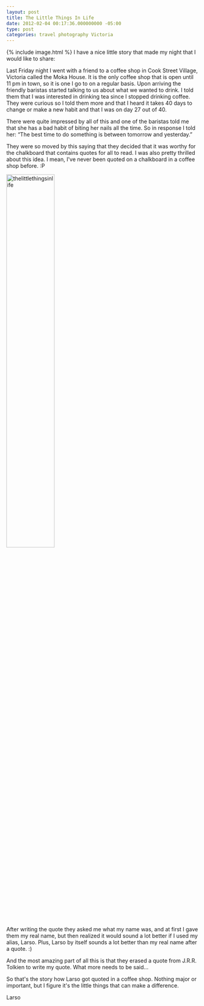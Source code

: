```yaml
---
layout: post
title: The Little Things In Life
date: 2012-02-04 00:17:36.000000000 -05:00
type: post
categories: travel photography Victoria
---
```

{% include image.html %}
I have a nice little story that made my night that I would like to share:

Last Friday night I went with a friend to a coffee shop in Cook Street Village, Victoria called the Moka House. It is the only coffee shop that is open until 11 pm in town, so it is one I go to on a regular basis.
Upon arriving the friendly baristas started talking to us about what we wanted to drink. I told them that I was interested in drinking tea since I stopped drinking coffee. They were curious so I told them more and that I heard it takes 40 days to change or make a new habit and that I was on day 27 out of 40.

There were quite impressed by all of this and one of the baristas told me that she has a bad habit of biting her nails all the time. So in response I told her: “The best time to do something is between tomorrow and yesterday.”

They were so moved by this saying that they decided that it was worthy for the chalkboard that contains quotes for all to read. I was also pretty thrilled about this idea. I mean, I've never been quoted on a chalkboard in a coffee shop before. :P

<img src="/assets/thelittlethingsinlife-larso.jpg" alt="thelittlethingsinlife" style="width:50%">

After writing the quote they asked me what my name was, and at first I gave them my real name, but then realized it would sound a lot better if I used my alias, Larso. Plus, Larso by itself sounds a lot better than my real name after a quote. :)

And the most amazing part of all this is that they erased a quote from J.R.R. Tolkien to write my quote. What more needs to be said...

So that's the story how Larso got quoted in a coffee shop. Nothing major or important, but I figure it's the little things that can make a difference.

Larso
